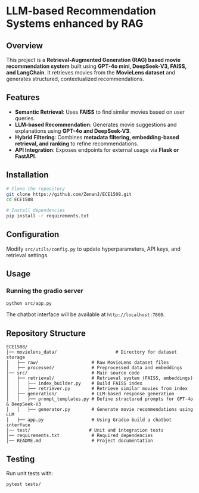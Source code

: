 # LLM-based Recommendation Systems enhanced by RAG

## Overview
This project is a **Retrieval-Augmented Generation (RAG) based movie recommendation system** built using **GPT-4o mini, DeepSeek-V3, FAISS, and LangChain**. It retrieves movies from the **MovieLens dataset** and generates structured, contextualized recommendations.

## Features
- **Semantic Retrieval**: Uses **FAISS** to find similar movies based on user queries.
- **LLM-based Recommendation**: Generates movie suggestions and explanations using **GPT-4o and DeepSeek-V3**.
- **Hybrid Filtering**: Combines **metadata filtering, embedding-based retrieval, and ranking** to refine recommendations.
- **API Integration**: Exposes endpoints for external usage via **Flask or FastAPI**.

## Installation
```bash
# Clone the repository
git clone https://github.com/ZenanJ/ECE1508.git
cd ECE1508

# Install dependencies
pip install -r requirements.txt
```

## Configuration
Modify `src/utils/config.py` to update hyperparameters, API keys, and retrieval settings.

## Usage
### Running the gradio server
```bash
python src/app.py
```
The chatbot interface will be available at `http://localhost:7860`.

## Repository Structure
```
ECE1508/
│── movielens_data/                      # Directory for dataset storage
│   ├── raw/                    # Raw MovieLens dataset files
│   ├── processed/              # Preprocessed data and embeddings
│── src/                        # Main source code
│   ├── retrieval/              # Retrieval system (FAISS, embeddings)
│   │   ├── index_builder.py    # Build FAISS index
│   │   ├── retriever.py        # Retrieve similar movies from index
│   ├── generation/             # LLM-based response generation
│   │   ├── prompt_templates.py # Define structured prompts for GPT-4o & DeepSeek-V3
│   │   ├── generator.py        # Generate movie recommendations using LLM
│   ├── app.py                  # Using Gradio build a chatbot interface
│── test/                      # Unit and integration tests
│── requirements.txt            # Required dependencies
│── README.md                   # Project documentation
```

## Testing
Run unit tests with:
```bash
pytest tests/
```